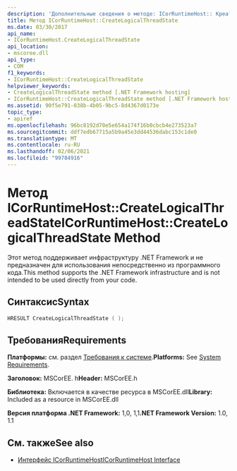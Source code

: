 ```yaml
---
description: 'Дополнительные сведения о методе: ICorRuntimeHost:: Креателогикалсреадстате'
title: Метод ICorRuntimeHost::CreateLogicalThreadState
ms.date: 03/30/2017
api_name:
- ICorRuntimeHost.CreateLogicalThreadState
api_location:
- mscoree.dll
api_type:
- COM
f1_keywords:
- ICorRuntimeHost::CreateLogicalThreadState
helpviewer_keywords:
- CreateLogicalThreadState method [.NET Framework hosting]
- ICorRuntimeHost::CreateLogicalThreadState method [.NET Framework hosting]
ms.assetid: 90f5e791-038b-4b05-9bc5-8d4367d0173e
topic_type:
- apiref
ms.openlocfilehash: 96bc8192d70e5e654a174f16b0cbcb4e273523a7
ms.sourcegitcommit: ddf7edb67715a5b9a45e3dd44536dabc153c1de0
ms.translationtype: MT
ms.contentlocale: ru-RU
ms.lasthandoff: 02/06/2021
ms.locfileid: "99784916"
---
```

# <a name="icorruntimehostcreatelogicalthreadstate-method"></a><span data-ttu-id="02721-103">Метод ICorRuntimeHost::CreateLogicalThreadState</span><span class="sxs-lookup"><span data-stu-id="02721-103">ICorRuntimeHost::CreateLogicalThreadState Method</span></span>

<span data-ttu-id="02721-104">Этот метод поддерживает инфраструктуру .NET Framework и не предназначен для использования непосредственно из программного кода.</span><span class="sxs-lookup"><span data-stu-id="02721-104">This method supports the .NET Framework infrastructure and is not intended to be used directly from your code.</span></span>  
  
## <a name="syntax"></a><span data-ttu-id="02721-105">Синтаксис</span><span class="sxs-lookup"><span data-stu-id="02721-105">Syntax</span></span>  
  
```cpp  
HRESULT CreateLogicalThreadState ( );  
```  
  
## <a name="requirements"></a><span data-ttu-id="02721-106">Требования</span><span class="sxs-lookup"><span data-stu-id="02721-106">Requirements</span></span>  

 <span data-ttu-id="02721-107">**Платформы:** см. раздел [Требования к системе](../../get-started/system-requirements.md).</span><span class="sxs-lookup"><span data-stu-id="02721-107">**Platforms:** See [System Requirements](../../get-started/system-requirements.md).</span></span>  
  
 <span data-ttu-id="02721-108">**Заголовок:** MSCorEE. h</span><span class="sxs-lookup"><span data-stu-id="02721-108">**Header:** MSCorEE.h</span></span>  
  
 <span data-ttu-id="02721-109">**Библиотека:** Включается в качестве ресурса в MSCorEE.dll</span><span class="sxs-lookup"><span data-stu-id="02721-109">**Library:** Included as a resource in MSCorEE.dll</span></span>  
  
 <span data-ttu-id="02721-110">**Версия платформа .NET Framework:** 1,0, 1,1</span><span class="sxs-lookup"><span data-stu-id="02721-110">**.NET Framework Version:** 1.0, 1.1</span></span>  
  
## <a name="see-also"></a><span data-ttu-id="02721-111">См. также</span><span class="sxs-lookup"><span data-stu-id="02721-111">See also</span></span>

- [<span data-ttu-id="02721-112">Интерфейс ICorRuntimeHost</span><span class="sxs-lookup"><span data-stu-id="02721-112">ICorRuntimeHost Interface</span></span>](icorruntimehost-interface.md)

